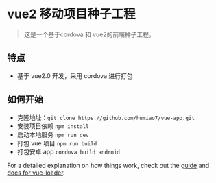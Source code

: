 # vue2 移动项目种子工程

> 这是一个基于cordova 和 vue2的前端种子工程。


## 特点
* 基于 vue2.0 开发，采用 cordova 进行打包

## 如何开始

* 克隆地址：`git clone https://github.com/humiao7/vue-app.git`
* 安装项目依赖 `npm install`
* 启动本地服务 `npm run dev`
* 打包 vue 项目 `npm run build`
* 打包安卓 app `cordova build android`


For a detailed explanation on how things work, check out the [guide](http://vuejs-templates.github.io/webpack/) and [docs for vue-loader](http://vuejs.github.io/vue-loader).
